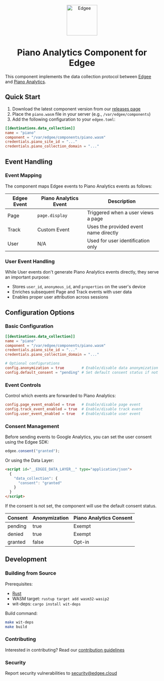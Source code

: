 <div align="center">
<p align="center">
  <a href="https://www.edgee.cloud">
    <picture>
      <source media="(prefers-color-scheme: dark)" srcset="https://cdn.edgee.cloud/img/component-dark.svg">
      <img src="https://cdn.edgee.cloud/img/component.svg" height="100" alt="Edgee">
    </picture>
  </a>
</p>
</div>

<h1 align="center">Piano Analytics Component for Edgee</h1>

This component implements the data collection protocol between [Edgee](https://www.edgee.cloud) and [Piano Analytics](https://developers.atinternet-solutions.com/piano-analytics/data-collection/how-to-send-events/collection-api).

## Quick Start

1. Download the latest component version from our [releases page](../../releases)
2. Place the `piano.wasm` file in your server (e.g., `/var/edgee/components`)
3. Add the following configuration to your `edgee.toml`:

```toml
[[destinations.data_collection]]
name = "piano"
component = "/var/edgee/components/piano.wasm"
credentials.piano_site_id = "..."
credentials.piano_collection_domain = "..."
```

## Event Handling

### Event Mapping
The component maps Edgee events to Piano Analytics events as follows:

| Edgee Event | Piano Analytics Event  | Description |
|-------------|----------------------- |-------------|
| Page        | `page.display`         | Triggered when a user views a page |
| Track       | Custom Event           | Uses the provided event name directly |
| User        | N/A                    | Used for user identification only |

### User Event Handling
While User events don't generate Piano Analytics events directly, they serve an important purpose:
- Stores `user_id`, `anonymous_id`, and `properties` on the user's device
- Enriches subsequent Page and Track events with user data
- Enables proper user attribution across sessions

## Configuration Options

### Basic Configuration
```toml
[[destinations.data_collection]]
name = "piano"
component = "/var/edgee/components/piano.wasm"
credentials.piano_site_id = "..."
credentials.piano_collection_domain = "..."

# Optional configurations
config.anonymization = true        # Enable/disable data anonymization in case of pending or denied consent
config.default_consent = "pending" # Set default consent status if not specified by the user
```

### Event Controls
Control which events are forwarded to Piano Analytics:
```toml
config.page_event_enabled = true   # Enable/disable page event
config.track_event_enabled = true  # Enable/disable track event
config.user_event_enabled = true   # Enable/disable user event
```

### Consent Management
Before sending events to Google Analytics, you can set the user consent using the Edgee SDK: 
```javascript
edgee.consent("granted");
```

Or using the Data Layer:
```html
<script id="__EDGEE_DATA_LAYER__" type="application/json">
  {
    "data_collection": {
      "consent": "granted"
    }
  }
</script>
```

If the consent is not set, the component will use the default consent status.

| Consent | Anonymization | Piano Analytics Consent |
|---------|---------------|-------------------------|
| pending | true          | Exempt                  |
| denied  | true          | Exempt                  |
| granted | false         | Opt-in                  |

## Development

### Building from Source
Prerequisites:
- [Rust](https://www.rust-lang.org/tools/install)
- WASM target: `rustup target add wasm32-wasip2`
- wit-deps: `cargo install wit-deps`

Build command:
```bash
make wit-deps
make build
```

### Contributing
Interested in contributing? Read our [contribution guidelines](./CONTRIBUTING.md)

### Security
Report security vulnerabilities to [security@edgee.cloud](mailto:security@edgee.cloud)